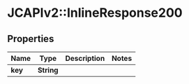 # JCAPIv2::InlineResponse200

## Properties
Name | Type | Description | Notes
------------ | ------------- | ------------- | -------------
**key** | **String** |  | 


